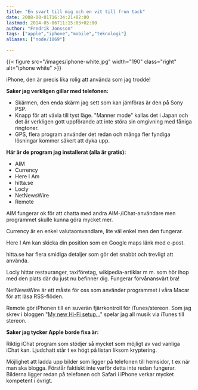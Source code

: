 ```yaml
---
title: "En svart till mig och en vit till frun tack"
date: 2008-08-01T16:34:21+02:00
lastmod: 2014-05-06T11:15:03+02:00
author: "Fredrik Jonsson"
tags: ["apple","iphone","mobile","teknologi"]
aliases: ["node/1069"]

---
```


{{< figure src="/images/iphone-white.jpg" width="190" class="right" alt="iphone white" >}}

iPhone, den är precis lika rolig att använda som jag trodde! 

**Saker jag verkligen gillar med telefonen:**

* Skärmen, den enda skärm jag sett som kan jämföras är den på Sony PSP.
* Knapp för att växla till tyst läge. "Manner mode" kallas det i Japan och det är verkligen gott uppförande att inte störa sin omgivning med fåniga ringtoner.
* GPS, flera program använder det redan och många fler fyndiga lösningar kommer säkert att dyka upp.



**Här är de program jag installerat (alla är gratis):**

* AIM
* Currency
* Here I Am
* hitta.se
* Locly
* NetNewsWire
* Remote

AIM fungerar ok för att chatta med andra AIM-/iChat-användare men programmet skulle kunna göra mycket mer.

Currency är en enkel valutaomvandlare, lite väl enkel men den fungerar.

Here I Am kan skicka din position som en Google maps länk med e-post.

hitta.se har flera smidiga detaljer som gör det snabbt och trevligt att använda.

Locly hittar restauranger, taxiföretag, wikipedia-artiklar m m. som hör ihop med den plats där du just nu befinner dig. Fungerar förvånansvärt bra!

NetNewsWire är ett måste för oss som använder programmet i våra Macar för att läsa RSS-flöden. 

Remote gör iPhonen till en suverän fjärrkontroll för iTunes/stereon. Som jag skrev i bloggen "[My new Hi-Fi setup...](/node/800)" spelar jag all musik via iTunes till stereon.

**Saker jag tycker Apple borde fixa är:**

Riktig iChat program som stödjer så mycket som möjligt av vad vanliga iChat kan. Ljudchatt står t ex högt på listan liksom kryptering.

Möjlighet att ladda upp bilder som ligger på telefonen till hemsidor, t ex när man ska blogga. Förstår faktiskt inte varför detta inte redan fungerar. Bilderna ligger redan på telefonen och Safari i iPhone verkar mycket kompetent i övrigt.

